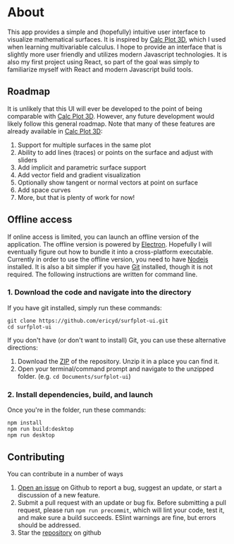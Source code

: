# About

This app provides a simple and (hopefully) intuitive user interface to visualize mathematical
surfaces. It is inspired by [Calc Plot 3D][CalcPlot], which I used when learning multivariable
calculus. I hope to provide an interface that is slightly more user friendly
and utilizes modern Javascript technologies. It is also my first project using React, so part
of the goal was simply to familiarize myself with React and modern Javascript build tools.

## Roadmap

It is unlikely that this UI will ever be developed to the point of being comparable with [Calc Plot 3D][CalcPlot]. However, any future development would likely follow this general roadmap. Note that many of these features are already available in [Calc Plot 3D][CalcPlot]:

1. Support for multiple surfaces in the same plot
2. Ability to add lines (traces) or points on the surface and adjust with sliders
3. Add implicit and parametric surface support
4. Add vector field and gradient visualization
5. Optionally show tangent or normal vectors at point on surface
6. Add space curves
7. More, but that is plenty of work for now!

## Offline access

If online access is limited, you can launch an offline version of the application.  The offline
version is powered by [Electron][electron].  Hopefully I will eventually figure out how to bundle
it into a cross-platform executable.  Currently in order to use the offline version, you need to
have [Nodejs][node] installed. It is also a bit simpler if you have [Git][git] installed, though it
is not required.  The following instructions are written for command line.

### 1. Download the code and navigate into the directory

If you have git installed, simply run these commands:

```
git clone https://github.com/ericyd/surfplot-ui.git
cd surfplot-ui
```

If you don't have (or don't want to install) Git, you can use these alternative directions:

1. Download the [ZIP](https://github.com/ericyd/surfplot-ui/archive/master.zip) of the repository.
Unzip it in a place you can find it.
2. Open your terminal/command prompt and navigate to the unzipped folder. (e.g. `cd Documents/surfplot-ui`)

### 2. Install dependencies, build, and launch

Once you're in the folder, run these commands:

```
npm install
npm run build:desktop
npm run desktop
```

## Contributing

You can contribute in a number of ways

1. [Open an issue][issue] on Github to report a bug, suggest an update, or start a discussion of a new feature.
2. Submit a pull request with an update or bug fix.  Before submitting a pull request, please run
`npm run precommit`, which will lint your code, test it, and make sure a build succeeds. ESlint warnings are
fine, but errors should be addressed.
3. Star the [repository][repo] on github

[CalcPlot]: http://web.monroecc.edu/manila/webfiles/pseeburger/CalcPlot3D/
[electron]: http://electron.atom.io/
[node]: http://nodejs.org/
[git]: https://git-scm.com/
[issue]: https://github.com/ericyd/surfplot-ui/issues
[repo]: https://github.com/ericyd/surfplot-ui
